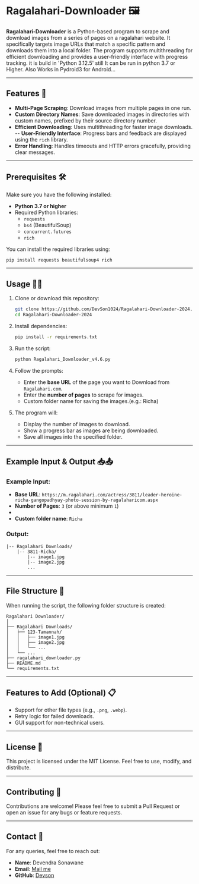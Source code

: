 
# Ragalahari-Downloader 🖼️

**Ragalahari-Downloader** is a Python-based program to scrape and download images from a series of pages on a ragalahari website. It specifically targets image URLs that match a specific pattern and downloads them into a local folder. The program supports multithreading for efficient downloading and provides a user-friendly interface with progress tracking. it is build in 'Python 3.12.5' still It can be run in python 3.7 or Higher. Also Works in Pydroid3 for Android...

---

## Features 🚀
- **Multi-Page Scraping**: Download images from multiple pages in one run.  
- **Custom Directory Names**: Save downloaded images in directories with custom names, prefixed by their source directory number.
- **Efficient Downloading**: Uses multithreading for faster image downloads.  
-- **User-Friendly Interface**: Progress bars and feedback are displayed using the `rich` library. 
- **Error Handling**: Handles timeouts and HTTP errors gracefully, providing clear messages.  

---

## Prerequisites 🛠️
Make sure you have the following installed:
- **Python 3.7 or higher**
- Required Python libraries:
  - `requests`
  - `bs4` (BeautifulSoup)
  - `concurrent.futures`
  - `rich`

You can install the required libraries using:
```bash
pip install requests beautifulsoup4 rich
```

---

## Usage 👩‍💻

1. Clone or download this repository:
   ```bash
   git clone https://github.com/DevSon1024/Ragalahari-Downloader-2024.git
   cd Ragalahari-Downloader-2024
   ```
   
2. Install dependencies:
   ```bash
   pip install -r requirements.txt
   ```

3. Run the script:
   ```bash
   python Ragalahari_Downloader_v4.6.py
   ```

3. Follow the prompts:
   - Enter the **base URL** of the page you want to Download from `Ragalahari.com`.
   - Enter the **number of pages** to scrape for images.
   - Custom folder name for saving the images.(e.g.: Richa)

4. The program will:
   - Display the number of images to download.
   - Show a progress bar as images are being downloaded.
   - Save all images into the specified folder.

---

## Example Input & Output 📥📤

### Example Input:
- **Base URL**: `https://m.ragalahari.com/actress/3811/leader-heroine-richa-gangopadhyay-photo-session-by-ragalaharicom.aspx`
- **Number of Pages**: `3` (or above minimum `1`)
- 
- **Custom folder name**: `Richa`
### Output:
```
|-- Ragalahari Downloads/
    |-- 3811-Richa/
        |-- image1.jpg
        |-- image2.jpg
        ...
```

---

## File Structure 📂

When running the script, the following folder structure is created:

```
Ragalahari Downloader/
│
├── Ragalahari Downloads/
│   ├── 123-Tamannah/
│   │   ├── image1.jpg
│   │   ├── image2.jpg
│   │   └── ...
│   └── ...
├── ragalahari_downloader.py
├── README.md
└── requirements.txt
```

---

## Features to Add (Optional) 📋
- Support for other file types (e.g., `.png`, `.webp`).
- Retry logic for failed downloads.
- GUI support for non-technical users.

---

## License 📜
This project is licensed under the MIT License. Feel free to use, modify, and distribute.

---

## Contributing 🙌
Contributions are welcome! Please feel free to submit a Pull Request or open an issue for any bugs or feature requests.

---

## Contact 📧
For any queries, feel free to reach out:
- **Name**: Devendra Sonawane
- **Email**: [Mail me](mailto:dpsonawane789@gmail.com)
- **GitHub**: [Devson](https://github.com/DevSon1024)

